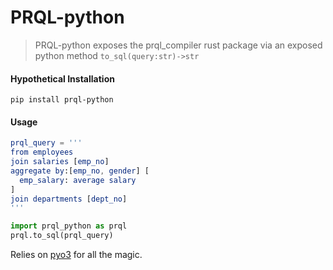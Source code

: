 # PRQL-python

> PRQL-python exposes the prql_compiler rust package via an exposed python method `to_sql(query:str)->str`


#### Hypothetical Installation 
`pip install prql-python`
#### Usage 

```elm
prql_query = '''
from employees
join salaries [emp_no]
aggregate by:[emp_no, gender] [
  emp_salary: average salary
]
join departments [dept_no]
'''
```
```python
import prql_python as prql
prql.to_sql(prql_query)
```

Relies on [pyo3](https://github.com/PyO3/pyo3) for all the magic.  

